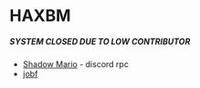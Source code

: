 # HAXBM

##### SYSTEM CLOSED DUE TO LOW CONTRIBUTOR

- [Shadow Mario](https://github.com/shadowmario) - discord rpc 
- [jobf](https://github.com/jobf)
